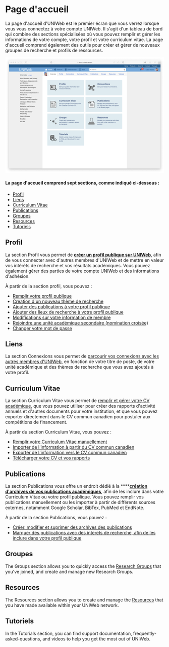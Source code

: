 # Page d'accueil

La page d'accueil d'UNIWeb est le premier écran que vous verrez lorsque vous vous connectez à votre compte UNIWeb. Il s'agit d'un tableau de bord qui combine des sections spécialisées où vous pouvez remplir et gérer les informations de votre compte, votre profil et votre curriculum vitae. La page d'accueil comprend également des outils pour créer et gérer de nouveaux groupes de recherche et profils de ressources.

![](../.gitbook/assets/screenshots-copy-10.png)

#### La page d'accueil comprend sept sections, comme indiqué ci-dessous :

* [Profil](the-home-page.md#profil)
* [Liens](the-home-page.md#connections)
* [Curriculum Vitae](the-home-page.md#curriculum-vitae)
* [Publications](the-home-page.md#publications)
* [Groupes](the-home-page.md#groups)
* [Resources](the-home-page.md#resources)
* [Tutoriels](the-home-page.md#tutorials)

## **Profil**

La section Profil vous permet de [**créer un profil publique sur UNIWeb**](../networking-on-uniweb/filling-out-your-public-profile.md), afin de vous connecter avec d'autres membres d'UNIWeb et de mettre en valeur vos intérêts de recherche et vos résultats académiques. Vous pouvez également gérer des parties de votre compte UNIWeb et des informations d'adhésion.

À partir de la section profil, vous pouvez :

* [Remplir votre profil publique](../networking-on-uniweb/filling-out-your-public-profile.md#filling-out-your-public-profile-automatically-using-your-cv) 
* [Creation d'un nouveau thème de recherche](../networking-on-uniweb/research-themes/managing-research-themes.md#creating-new-research-themes)
* [Ajouter des publications à votre profil publique ](../networking-on-uniweb/research-themes/increasing-discoverability-with-research-themes.md#tagging-your-public-profile-with-research-themes)
* [Ajouter des lieux de recherche à votre profil publique ](../networking-on-uniweb/research-places-1.md)
* [Modifications sur votre information de membre](../uniweb-accounts/account-management/member-account-information.md)
* [Rejoindre une unité académique secondaire \(nomination croisée\)](../uniweb-accounts/academic-units/cross-appointments.md) 
* [Changer votre mot de passe](../uniweb-accounts/account-management/account-login.md#updating-your-uniweb-account-password)

## Liens

La section Connexions vous permet de [parcourir vos connexions avec les autres membres d'UNIWeb](../networking-on-uniweb/research-themes/research-connections.md), en fonction de votre titre de poste, de votre unité académique et des thèmes de recherche que vous avez ajoutés à votre profil.

## Curriculum Vitae

La section Curriculum Vitae vous permet de [remplir et gérer votre CV académique](../your-academic-information/your-uniweb-curriculum-vitae-cv.md), que vous pouvez utiliser pour créer des rapports d'activité annuels et d'autres documents pour votre institution, et que vous pouvez exporter directement dans le CV commun canadien pour postuler aux compétitions de financement.

À partir du section Curriculum Vitae, vous pouvez :

* [Remplir votre Curriculum Vitae manuellement](../your-academic-information/your-uniweb-curriculum-vitae-cv.md#remplir-votre-curriculum-vitae-manuellement)
* [Importer de l'information à partir du CV commun canadien](../your-academic-information/your-uniweb-curriculum-vitae-cv.md#importing-from-the-canadian-common-cv)
* [Exporter de l'information vers le CV commun canadien](../your-academic-information/applying-for-funding-with-the-canadian-common-cv.md#exporting-cv-information-from-uniweb)
* [Télécharger votre CV et vos rapports](../your-academic-information/downloading-cvs-and-reports.md#downloading-your-own-cv-and-report-files)

## Publications

La section Publications vous offre un endroit dédié à la ****[**création d'archives de vos publications académiques**](../your-academic-information/publications-1.md), afin de les inclure dans votre Curriculum Vitae ou votre profil publique. Vous pouvez remplir vos publications manuellement ou les importer à partir de différents sources externes, notamment Google Scholar, BibTex, PubMed et EndNote.

À partir de la section Publications, vous pouvez :

* [Créer, modifier et suprimer des archives des publications](../your-academic-information/publications-1.md#adding-publications-manually)
* [Marquer des publications avec des interets de recherche, afin de les inclure dans votre profil publique](../networking-on-uniweb/research-themes/increasing-discoverability-with-research-themes.md#tagging-your-publications-with-research-themes)

## Groupes

The Groups section allows you to quickly access the [Research Groups](../networking-on-uniweb/groups-1.md) that you've joined, and create and manage new Research Groups.

## Resources

The Resources section allows you to create and manage the [Resources](../networking-on-uniweb/equipment-profiles-resources/) that you have made available within your UNIWeb network. 

## Tutoriels

In the Tutorials section, you can find support documentation, frequently-asked-questions, and videos to help you get the most out of UNIWeb.

